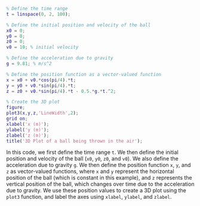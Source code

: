 ```matlab
% Define the time range
t = linspace(0, 2, 100);

% Define the initial position and velocity of the ball
x0 = 0;
y0 = 0;
z0 = 0;
v0 = 10; % initial velocity

% Define the acceleration due to gravity
g = 9.81; % m/s^2

% Define the position function as a vector-valued function
x = x0 + v0.*cos(pi/4).*t;
y = y0 + v0.*sin(pi/4).*t;
z = z0 + v0.*sin(pi/4).*t - 0.5.*g.*t.^2;

% Create the 3D plot
figure;
plot3(x,y,z,'LineWidth',2);
grid on;
xlabel('x (m)');
ylabel('y (m)');
zlabel('z (m)');
title('3D Plot of a ball being thrown in the air');

```

In this code, we first define the time range `t`. We then define the initial position and velocity of the ball (`x0`, `y0`, `z0`, and `v0`). We also define the acceleration due to gravity `g`. We then define the position function `x`, `y`, and `z` as vector-valued functions, where `x` and `y` represent the horizontal position of the ball (which is constant in this example), and `z` represents the vertical position of the ball, which changes over time due to the acceleration due to gravity. We use these position values to create a 3D plot using the `plot3` function, and label the axes using `xlabel`, `ylabel`, and `zlabel`. 